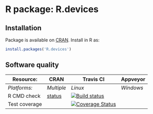 # R package: R.devices


## Installation
Package is available on [CRAN](http://cran.r-project.org/package=R.devices).  Install in R as:
```r
install.packages('R.devices')
```


## Software quality

| Resource:     | CRAN        | Travis CI        | Appveyor         |
| ------------- | ------------------- | ---------------- | ---------------- |
| _Platforms:_  | _Multiple_          | _Linux_          | _Windows_        |
| R CMD check   | [status](http://cran.r-project.org/web/checks/check_results_R.devices.html) | <a href="https://travis-ci.org/HenrikBengtsson/R.devices"><img src="https://travis-ci.org/HenrikBengtsson/R.devices.svg?branch=master" alt="Build status"></a>    |  |
| Test coverage |                     | <a href="https://coveralls.io/r/HenrikBengtsson/R.devices"><img src="https://coveralls.io/repos/HenrikBengtsson/R.devices/badge.png?branch=develop" alt="Coverage Status"/></a> |                  |
